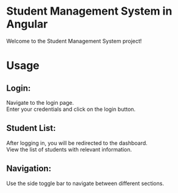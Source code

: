 # Student Management System in Angular
Welcome to the Student Management System project!<br>

# Usage

## Login:
Navigate to the login page.<br>
Enter your credentials and click on the login button.<br>

## Student List:
After logging in, you will be redirected to the dashboard.<br>
View the list of students with relevant information.<br>

## Navigation:
Use the side toggle bar to navigate between different sections.<br>
